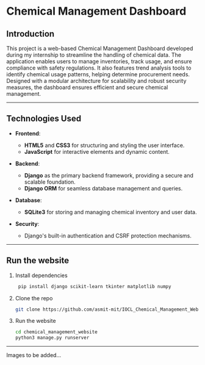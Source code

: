 # Chemical Management Dashboard

## Introduction

This project is a web-based Chemical Management Dashboard developed during my internship to streamline the handling of chemical data. The application enables users to manage inventories, track usage, and ensure compliance with safety regulations. It also features trend analysis tools to identify chemical usage patterns, helping determine procurement needs. Designed with a modular architecture for scalability and robust security measures, the dashboard ensures efficient and secure chemical management.

---

## Technologies Used

- **Frontend**:

  - **HTML5** and **CSS3** for structuring and styling the user interface.
  - **JavaScript** for interactive elements and dynamic content.

- **Backend**:

  - **Django** as the primary backend framework, providing a secure and scalable foundation.
  - **Django ORM** for seamless database management and queries.

- **Database**:

  - **SQLite3** for storing and managing chemical inventory and user data.

- **Security**:

  - Django's built-in authentication and CSRF protection mechanisms.

---

## Run the website

1. Install dependencies

   ```bash
    pip install django scikit-learn tkinter matplotlib numpy

   ```

2. Clone the repo

   ```bash
   git clone https://github.com/asmit-mit/IOCL_Chemical_Management_Website.git

   ```

3. Run the website

   ```bash
   cd chemical_management_website
   python3 manage.py runserver

   ```

---

Images to be added...
